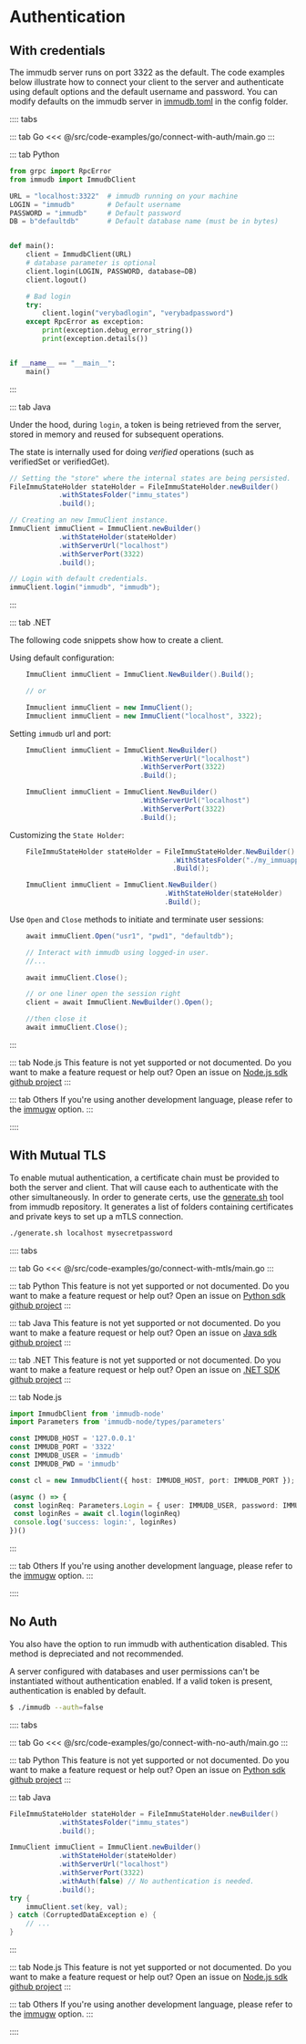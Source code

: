 # Authentication

<WrappedSection>

## With credentials

The immudb server runs on port 3322 as the default. The code examples below illustrate how to connect your client to the server and authenticate using default options and the default username and password.
You can modify defaults on the immudb server in [immudb.toml](https://github.com/codenotary/immudb/blob/master/configs/immudb.toml) in the config folder.

</WrappedSection>

:::: tabs

::: tab Go
<<< @/src/code-examples/go/connect-with-auth/main.go
:::

::: tab Python

```python
from grpc import RpcError
from immudb import ImmudbClient

URL = "localhost:3322"  # immudb running on your machine
LOGIN = "immudb"        # Default username
PASSWORD = "immudb"     # Default password
DB = b"defaultdb"       # Default database name (must be in bytes)


def main():
    client = ImmudbClient(URL)
    # database parameter is optional
    client.login(LOGIN, PASSWORD, database=DB)
    client.logout()

    # Bad login
    try:
        client.login("verybadlogin", "verybadpassword")
    except RpcError as exception:
        print(exception.debug_error_string())
        print(exception.details())


if __name__ == "__main__":
    main()

```
:::

::: tab Java

Under the hood, during `login`, a token is being retrieved from the server,
stored in memory and reused for subsequent operations.

The state is internally used for doing _verified_ operations (such as verifiedSet or verifiedGet).

```java
// Setting the "store" where the internal states are being persisted.
FileImmuStateHolder stateHolder = FileImmuStateHolder.newBuilder()
            .withStatesFolder("immu_states")
            .build();

// Creating an new ImmuClient instance.
ImmuClient immuClient = ImmuClient.newBuilder()
            .withStateHolder(stateHolder)
            .withServerUrl("localhost")
            .withServerPort(3322)
            .build();

// Login with default credentials.
immuClient.login("immudb", "immudb");
```

:::

::: tab .NET

The following code snippets show how to create a client.

Using default configuration:

``` csharp
    ImmuClient immuClient = ImmuClient.NewBuilder().Build();

    // or

    Immuclient immuClient = new ImmuClient();
    Immuclient immuClient = new ImmuClient("localhost", 3322);

```

Setting `immudb` url and port:

``` csharp
    ImmuClient immuClient = ImmuClient.NewBuilder()
                                .WithServerUrl("localhost")
                                .WithServerPort(3322)
                                .Build();

    ImmuClient immuClient = ImmuClient.NewBuilder()
                                .WithServerUrl("localhost")
                                .WithServerPort(3322)
                                .Build();

```

Customizing the `State Holder`:

``` csharp
    FileImmuStateHolder stateHolder = FileImmuStateHolder.NewBuilder()
                                        .WithStatesFolder("./my_immuapp_states")
                                        .Build();

    ImmuClient immuClient = ImmuClient.NewBuilder()
                                      .WithStateHolder(stateHolder)
                                      .Build();
```

Use `Open` and `Close` methods to initiate and terminate user sessions:

``` csharp
    await immuClient.Open("usr1", "pwd1", "defaultdb");

    // Interact with immudb using logged-in user.
    //...

    await immuClient.Close();

    // or one liner open the session right 
    client = await ImmuClient.NewBuilder().Open();

    //then close it
    await immuClient.Close();

```

:::

::: tab Node.js
This feature is not yet supported or not documented.
Do you want to make a feature request or help out? Open an issue on [Node.js sdk github project](https://github.com/codenotary/immudb-node/issues/new)
:::

::: tab Others
If you're using another development language, please refer to the <a href="../connecting/immugw">immugw</a> option.
:::

::::

<WrappedSection>

## With Mutual TLS

To enable mutual authentication, a certificate chain must be provided to both the server and client.
That will cause each to authenticate with the other simultaneously.
In order to generate certs, use the [generate.sh](https://github.com/codenotary/immudb/tree/master/tools/mtls) tool from immudb repository. It generates a list of folders containing certificates and private keys to set up a mTLS connection.

</WrappedSection>

<WrappedSection>

```bash
./generate.sh localhost mysecretpassword
```

</WrappedSection>

:::: tabs

::: tab Go
<<< @/src/code-examples/go/connect-with-mtls/main.go
:::

::: tab Python
This feature is not yet supported or not documented.
Do you want to make a feature request or help out? Open an issue on [Python sdk github project](https://github.com/codenotary/immudb-py/issues/new)
:::

::: tab Java
This feature is not yet supported or not documented.
Do you want to make a feature request or help out? Open an issue on [Java sdk github project](https://github.com/codenotary/immudb4j/issues/new)
:::

::: tab .NET
This feature is not yet supported or not documented.
Do you want to make a feature request or help out? Open an issue on [.NET SDK github project](https://github.com/codenotary/immudb4net/issues/new)
:::

::: tab Node.js

```ts
import ImmudbClient from 'immudb-node'
import Parameters from 'immudb-node/types/parameters'

const IMMUDB_HOST = '127.0.0.1'
const IMMUDB_PORT = '3322'
const IMMUDB_USER = 'immudb'
const IMMUDB_PWD = 'immudb'

const cl = new ImmudbClient({ host: IMMUDB_HOST, port: IMMUDB_PORT });

(async () => {
 const loginReq: Parameters.Login = { user: IMMUDB_USER, password: IMMUDB_PWD }
 const loginRes = await cl.login(loginReq)
 console.log('success: login:', loginRes)
})()
```

:::

::: tab Others
If you're using another development language, please refer to the <a href="../connecting/immugw">immugw</a> option.
:::

::::

<WrappedSection>

## No Auth

You also have the option to run immudb with authentication disabled. This method is depreciated and not recommended.  

A server configured with databases and user permissions can't be instantiated without authentication enabled. If a valid token is present, authentication is enabled by default.

</WrappedSection>

<WrappedSection>

```bash
$ ./immudb --auth=false
```

</WrappedSection>

:::: tabs

::: tab Go
<<< @/src/code-examples/go/connect-with-no-auth/main.go
:::

::: tab Python
This feature is not yet supported or not documented.
Do you want to make a feature request or help out? Open an issue on [Python sdk github project](https://github.com/codenotary/immudb-py/issues/new)
:::

::: tab Java

```java
FileImmuStateHolder stateHolder = FileImmuStateHolder.newBuilder()
            .withStatesFolder("immu_states")
            .build();

ImmuClient immuClient = ImmuClient.newBuilder()
            .withStateHolder(stateHolder)
            .withServerUrl("localhost")
            .withServerPort(3322)
            .withAuth(false) // No authentication is needed.
            .build();
try {
    immuClient.set(key, val);
} catch (CorruptedDataException e) {
    // ...
}
```

:::

::: tab Node.js
This feature is not yet supported or not documented.
Do you want to make a feature request or help out? Open an issue on [Node.js sdk github project](https://github.com/codenotary/immudb-node/issues/new)
:::

::: tab Others
If you're using another development language, please refer to the <a href="../connecting/immugw">immugw</a> option.
:::

::::

